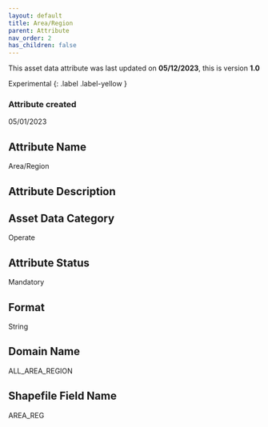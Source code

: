 ```yaml
---
layout: default
title: Area/Region
parent: Attribute
nav_order: 2
has_children: false
---
```


This asset data attribute was last updated on **05/12/2023**, this is version **1.0**

Experimental
{: .label .label-yellow }

### Attribute created
05/01/2023

## Attribute Name
Area/Region

## Attribute Description


## Asset Data Category
Operate

## Attribute Status
Mandatory

## Format
String

## Domain Name
ALL_AREA_REGION

## Shapefile Field Name
AREA_REG